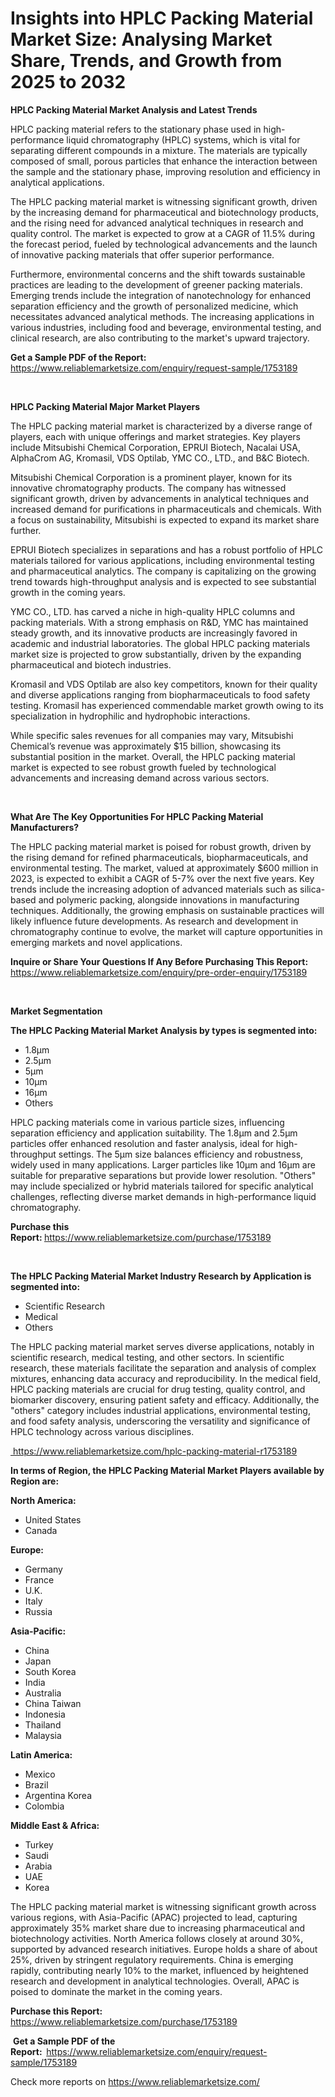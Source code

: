 <p><h1>Insights into HPLC Packing Material Market Size: Analysing Market Share, Trends, and Growth from 2025 to 2032</h1></p><p><strong>HPLC Packing Material Market Analysis and Latest Trends</strong></p>
<p><p>HPLC packing material refers to the stationary phase used in high-performance liquid chromatography (HPLC) systems, which is vital for separating different compounds in a mixture. The materials are typically composed of small, porous particles that enhance the interaction between the sample and the stationary phase, improving resolution and efficiency in analytical applications. </p><p>The HPLC packing material market is witnessing significant growth, driven by the increasing demand for pharmaceutical and biotechnology products, and the rising need for advanced analytical techniques in research and quality control. The market is expected to grow at a CAGR of 11.5% during the forecast period, fueled by technological advancements and the launch of innovative packing materials that offer superior performance. </p><p>Furthermore, environmental concerns and the shift towards sustainable practices are leading to the development of greener packing materials. Emerging trends include the integration of nanotechnology for enhanced separation efficiency and the growth of personalized medicine, which necessitates advanced analytical methods. The increasing applications in various industries, including food and beverage, environmental testing, and clinical research, are also contributing to the market's upward trajectory.</p></p>
<p><strong>Get a Sample PDF of the Report:&nbsp;</strong> <a href="https://www.reliablemarketsize.com/enquiry/request-sample/1753189?utm_campaign=2516&utm_medium=2&utm_source=Github&utm_content=ia&utm_term=28022025&utm_id=hplc-packing-material">https://www.reliablemarketsize.com/enquiry/request-sample/1753189</a></p>
<p>&nbsp;</p>
<p><strong>HPLC Packing Material Major Market Players</strong></p>
<p><p>The HPLC packing material market is characterized by a diverse range of players, each with unique offerings and market strategies. Key players include Mitsubishi Chemical Corporation, EPRUI Biotech, Nacalai USA, AlphaCrom AG, Kromasil, VDS Optilab, YMC CO., LTD., and B&C Biotech. </p><p>Mitsubishi Chemical Corporation is a prominent player, known for its innovative chromatography products. The company has witnessed significant growth, driven by advancements in analytical techniques and increased demand for purifications in pharmaceuticals and chemicals. With a focus on sustainability, Mitsubishi is expected to expand its market share further.</p><p>EPRUI Biotech specializes in separations and has a robust portfolio of HPLC materials tailored for various applications, including environmental testing and pharmaceutical analytics. The company is capitalizing on the growing trend towards high-throughput analysis and is expected to see substantial growth in the coming years.</p><p>YMC CO., LTD. has carved a niche in high-quality HPLC columns and packing materials. With a strong emphasis on R&D, YMC has maintained steady growth, and its innovative products are increasingly favored in academic and industrial laboratories. The global HPLC packing materials market size is projected to grow substantially, driven by the expanding pharmaceutical and biotech industries.</p><p>Kromasil and VDS Optilab are also key competitors, known for their quality and diverse applications ranging from biopharmaceuticals to food safety testing. Kromasil has experienced commendable market growth owing to its specialization in hydrophilic and hydrophobic interactions.</p><p>While specific sales revenues for all companies may vary, Mitsubishi Chemical’s revenue was approximately $15 billion, showcasing its substantial position in the market. Overall, the HPLC packing material market is expected to see robust growth fueled by technological advancements and increasing demand across various sectors.</p></p>
<p>&nbsp;</p>
<p><strong>What Are The Key Opportunities For HPLC Packing Material Manufacturers?</strong></p>
<p><p>The HPLC packing material market is poised for robust growth, driven by the rising demand for refined pharmaceuticals, biopharmaceuticals, and environmental testing. The market, valued at approximately $600 million in 2023, is expected to exhibit a CAGR of 5-7% over the next five years. Key trends include the increasing adoption of advanced materials such as silica-based and polymeric packing, alongside innovations in manufacturing techniques. Additionally, the growing emphasis on sustainable practices will likely influence future developments. As research and development in chromatography continue to evolve, the market will capture opportunities in emerging markets and novel applications.</p></p>
<p><strong>Inquire or Share Your Questions If Any Before Purchasing This Report:</strong> <a href="https://www.reliablemarketsize.com/enquiry/pre-order-enquiry/1753189?utm_campaign=2516&utm_medium=2&utm_source=Github&utm_content=ia&utm_term=28022025&utm_id=hplc-packing-material">https://www.reliablemarketsize.com/enquiry/pre-order-enquiry/1753189</a></p>
<p>&nbsp;</p>
<p><strong>Market Segmentation</strong></p>
<p><strong>The HPLC Packing Material Market Analysis by types is segmented into:</strong></p>
<p><ul><li>1.8μm</li><li>2.5μm</li><li>5μm</li><li>10μm</li><li>16μm</li><li>Others</li></ul></p>
<p><p>HPLC packing materials come in various particle sizes, influencing separation efficiency and application suitability. The 1.8μm and 2.5μm particles offer enhanced resolution and faster analysis, ideal for high-throughput settings. The 5μm size balances efficiency and robustness, widely used in many applications. Larger particles like 10μm and 16μm are suitable for preparative separations but provide lower resolution. "Others" may include specialized or hybrid materials tailored for specific analytical challenges, reflecting diverse market demands in high-performance liquid chromatography.</p></p>
<p><strong>Purchase this Report:&nbsp;</strong><a href="https://www.reliablemarketsize.com/purchase/1753189?utm_campaign=2516&utm_medium=2&utm_source=Github&utm_content=ia&utm_term=28022025&utm_id=hplc-packing-material">https://www.reliablemarketsize.com/purchase/1753189</a></p>
<p>&nbsp;</p>
<p><strong>The HPLC Packing Material Market Industry Research by Application is segmented into:</strong></p>
<p><ul><li>Scientific Research</li><li>Medical</li><li>Others</li></ul></p>
<p><p>The HPLC packing material market serves diverse applications, notably in scientific research, medical testing, and other sectors. In scientific research, these materials facilitate the separation and analysis of complex mixtures, enhancing data accuracy and reproducibility. In the medical field, HPLC packing materials are crucial for drug testing, quality control, and biomarker discovery, ensuring patient safety and efficacy. Additionally, the "others" category includes industrial applications, environmental testing, and food safety analysis, underscoring the versatility and significance of HPLC technology across various disciplines.</p></p>
<p><a href="https://www.reliablemarketsize.com/hplc-packing-material-r1753189?utm_campaign=2516&utm_medium=2&utm_source=Github&utm_content=ia&utm_term=28022025&utm_id=hplc-packing-material">&nbsp;https://www.reliablemarketsize.com/hplc-packing-material-r1753189</a></p>
<p><strong>In terms of Region, the HPLC Packing Material Market Players available by Region are:</strong></p>
<p>
    <p> <strong> North America: </strong>
        <ul>
            <li>United States</li>
            <li>Canada</li>
        </ul>
        </p> 
    <p> <strong> Europe: </strong>
        <ul>
            <li>Germany</li>
            <li>France</li>
            <li>U.K.</li>
            <li>Italy</li>
            <li>Russia</li>
        </ul>
        </p> 
    <p> <strong> Asia-Pacific: </strong>
        <ul>
            <li>China</li>
            <li>Japan</li>
            <li>South Korea</li>
            <li>India</li>
            <li>Australia</li>
            <li>China Taiwan</li>
            <li>Indonesia</li>
            <li>Thailand</li>
            <li>Malaysia</li>
        </ul>
        </p> 
    <p> <strong> Latin America: </strong>
        <ul>
            <li>Mexico</li>
            <li>Brazil</li>
            <li>Argentina Korea</li>
            <li>Colombia</li>
        </ul>
        </p> 
    <p> <strong> Middle East & Africa: </strong>
        <ul>
            <li>Turkey</li>
            <li>Saudi</li>
            <li>Arabia</li>
            <li>UAE</li>
            <li>Korea</li>
        </ul>
    </p>
    </p>
<p><p>The HPLC packing material market is witnessing significant growth across various regions, with Asia-Pacific (APAC) projected to lead, capturing approximately 35% market share due to increasing pharmaceutical and biotechnology activities. North America follows closely at around 30%, supported by advanced research initiatives. Europe holds a share of about 25%, driven by stringent regulatory requirements. China is emerging rapidly, contributing nearly 10% to the market, influenced by heightened research and development in analytical technologies. Overall, APAC is poised to dominate the market in the coming years.</p></p>
<p><strong>Purchase this Report: </strong><a href="https://www.reliablemarketsize.com/purchase/1753189?utm_campaign=2516&utm_medium=2&utm_source=Github&utm_content=ia&utm_term=28022025&utm_id=hplc-packing-material">https://www.reliablemarketsize.com/purchase/1753189</a></p>
<p>&nbsp;<strong>Get a Sample PDF of the Report:&nbsp;&nbsp;</strong><a href="https://www.reliablemarketsize.com/enquiry/request-sample/1753189?utm_campaign=2516&utm_medium=2&utm_source=Github&utm_content=ia&utm_term=28022025&utm_id=hplc-packing-material">https://www.reliablemarketsize.com/enquiry/request-sample/1753189</a></p>
<p><strong></strong></p>
<p>Check more reports on <a href="https://www.reliablemarketsize.com/?utm_campaign=2516&utm_medium=2&utm_source=Github&utm_content=ia&utm_term=28022025&utm_id=hplc-packing-material">https://www.reliablemarketsize.com/</a></p>